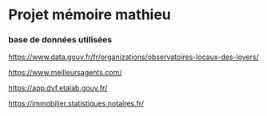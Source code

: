 # Projet mémoire mathieu
### base de données utilisées

https://www.data.gouv.fr/fr/organizations/observatoires-locaux-des-loyers/

https://www.meilleursagents.com/

https://app.dvf.etalab.gouv.fr/

https://immobilier.statistiques.notaires.fr/

